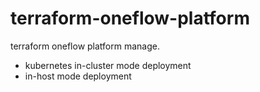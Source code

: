 # terraform-oneflow-platform

terraform oneflow platform manage.

* kubernetes in-cluster mode deployment
* in-host mode deployment
